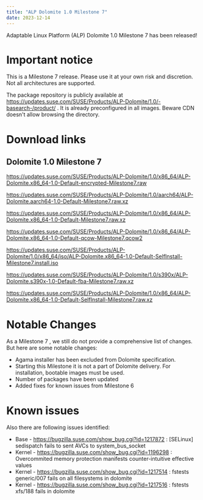 ```yaml
---
title: "ALP Dolomite 1.0 Milestone 7"
date: 2023-12-14
---
```

Adaptable Linux Platform (ALP) Dolomite 1.0 Milestone 7 has been released!

# Important notice

This is a Milestone 7 release. Please use it at your own risk and discretion. Not all architectures are supported.

The package repository is publicly available at https://updates.suse.com/SUSE/Products/ALP-Dolomite/1.0/-basearch-/product/ . It is already preconfigured in all images. Beware CDN doesn't allow browsing the directory.

# Download links

## Dolomite 1.0 Milestone 7

https://updates.suse.com/SUSE/Products/ALP-Dolomite/1.0/x86_64/ALP-Dolomite.x86_64-1.0-Default-encrypted-Milestone7.raw 

https://updates.suse.com/SUSE/Products/ALP-Dolomite/1.0/aarch64/ALP-Dolomite.aarch64-1.0-Default-Milestone7.raw.xz

https://updates.suse.com/SUSE/Products/ALP-Dolomite/1.0/x86_64/ALP-Dolomite.x86_64-1.0-Default-Milestone7.raw.xz 

https://updates.suse.com/SUSE/Products/ALP-Dolomite/1.0/x86_64/ALP-Dolomite.x86_64-1.0-Default-qcow-Milestone7.qcow2 

https://updates.suse.com/SUSE/Products/ALP-Dolomite/1.0/x86_64/iso/ALP-Dolomite.x86_64-1.0-Default-SelfInstall-Milestone7.install.iso 

https://updates.suse.com/SUSE/Products/ALP-Dolomite/1.0/s390x/ALP-Dolomite.s390x-1.0-Default-fba-Milestone7.raw.xz 

https://updates.suse.com/SUSE/Products/ALP-Dolomite/1.0/x86_64/ALP-Dolomite.x86_64-1.0-Default-SelfInstall-Milestone7.raw.xz 

# Notable Changes

As a Milestone 7 , we still do not provide a comprehensive list of changes. But here are some notable changes:
* Agama installer has been excluded from Dolomite specification.
* Starting this Milestone it is not a part of Dolomite delivery. For installation, bootable images must be used.
* Number of packages have been updated
* Added fixes for known issues from Milestone 6 

# Known issues

Also there are following issues identified:
* Base - https://bugzilla.suse.com/show_bug.cgi?id=1217872 : [SELinux] sedispatch fails to sent AVCs to system_bus_socket 
* Kernel - https://bugzilla.suse.com/show_bug.cgi?id=1196298 : Overcommited memory protection manifests counter-intuitive effective values
* Kernel - https://bugzilla.suse.com/show_bug.cgi?id=1217514 :  fstests generic/007 fails on all filesystems in dolomite
* Kernel - https://bugzilla.suse.com/show_bug.cgi?id=1217516 : fstests xfs/188 fails in dolomite
